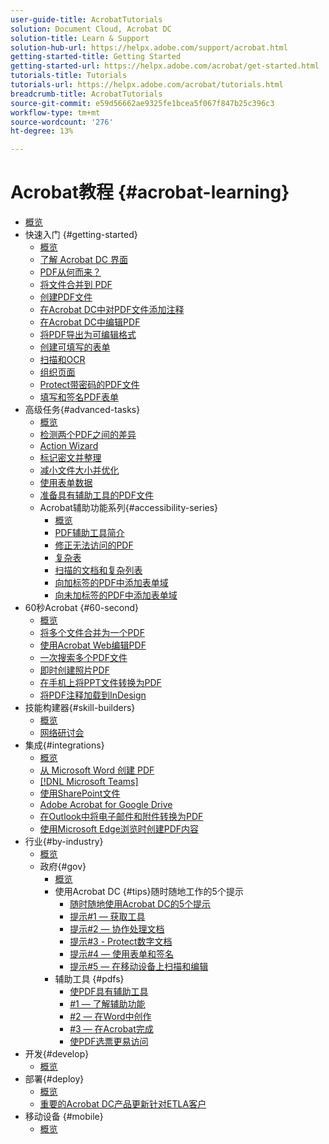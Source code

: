 ```yaml
---
user-guide-title: AcrobatTutorials
solution: Document Cloud, Acrobat DC
solution-title: Learn & Support
solution-hub-url: https://helpx.adobe.com/support/acrobat.html
getting-started-title: Getting Started
getting-started-url: https://helpx.adobe.com/acrobat/get-started.html
tutorials-title: Tutorials
tutorials-url: https://helpx.adobe.com/acrobat/tutorials.html
breadcrumb-title: AcrobatTutorials
source-git-commit: e59d56662ae9325fe1bcea5f067f847b25c396c3
workflow-type: tm+mt
source-wordcount: '276'
ht-degree: 13%

---
```



# Acrobat教程 {#acrobat-learning}

+ [概览](overview.md)
+ 快速入门 {#getting-started}
   + [概览](getting-started/getting-started-overview.md)
   + [了解 Acrobat DC 界面](getting-started/get-to-know-the-acrobat-dc-interface.md)
   + [PDF从何而来？](getting-started/where-do-pdfs-come-from.md)
   + [将文件合并到 PDF](getting-started/combine-to-pdf.md)
   + [创建PDF文件](getting-started/create-pdf.md)
   + [在Acrobat DC中对PDF文件添加注释](getting-started/comment-on-pdf-files.md)
   + [在Acrobat DC中编辑PDF](getting-started/edit-pdf.md)
   + [将PDF导出为可编辑格式](getting-started/export-pdf.md)
   + [创建可填写的表单](getting-started/create-fillable-forms.md)
   + [扫描和OCR](getting-started/scan-and-ocr.md)
   + [组织页面](getting-started/organize.md)
   + [Protect带密码的PDF文件](getting-started/password-protect.md)
   + [填写和签名PDF表单](getting-started/fill-and-sign.md)
+ 高级任务{#advanced-tasks}
   + [概览](advanced-tasks/advanced-tasks-overview.md)
   + [检测两个PDF之间的差异](advanced-tasks/compare.md)
   + [Action Wizard](advanced-tasks/action.md)
   + [标记密文并整理](advanced-tasks/redact.md)
   + [减小文件大小并优化](advanced-tasks/reduce.md)
   + [使用表单数据](advanced-tasks/formdata.md)
   + [准备具有辅助工具的PDF文件](advanced-tasks/accessibility.md)
   + Acrobat辅助功能系列{#accessibility-series}
      + [概览](advanced-tasks/accessibility-series.md)
      + [PDF辅助工具简介](advanced-tasks/accessibilitysession1.md)
      + [修正无法访问的PDF](advanced-tasks/accessibilitysession2.md)
      + [复杂表](advanced-tasks/accessibilitysession3.md)
      + [扫描的文档和复杂列表](advanced-tasks/accessibilitysession4.md)
      + [向加标签的PDF中添加表单域](advanced-tasks/accessibilitysession5.md)
      + [向未加标签的PDF中添加表单域](advanced-tasks/accessibilitysession6.md)
+ 60秒Acrobat {#60-second}
   + [概览](60-second/60-second-overview.md)
   + [将多个文件合并为一个PDF](60-second/combine-to-one-pdf.md)
   + [使用Acrobat Web编辑PDF](60-second/edit.md)
   + [一次搜索多个PDF文件](60-second/search.md)
   + [即时创建照片PDF](60-second/photo.md)
   + [在手机上将PPT文件转换为PDF](60-second/phone.md)
   + [将PDF注释加载到InDesign](60-second/indesign.md)
+ 技能构建器{#skill-builders}
   + [概览](skill-builder/skill-builder-overview.md)
   + [网络研讨会](skill-builder/skill-builder-webinars.md)
+ 集成{#integrations}
   + [概览](integrate/integrate-overview.md)
   + [从 Microsoft Word 创建 PDF](integrate/createfromword.md)
   + [[!DNL Microsoft Teams]](integrate/acrobatandteams.md)
   + [使用SharePoint文件](integrate/acrobatandsp.md)
   + [Adobe Acrobat for Google Drive](integrate/acrobatandgoogle.md)
   + [在Outlook中将电子邮件和附件转换为PDF](integrate/outlook.md)
   + [使用Microsoft Edge浏览时创建PDF内容](integrate/edge.md)
+ 行业{#by-industry}
   + [概览](industry/industry-overview.md)
   + 政府{#gov}
      + [概览](industry/gov/gov-overview.md)
      + 使用Acrobat DC {#tips}随时随地工作的5个提示
         + [随时随地使用Acrobat DC的5个提示](industry/gov/5-tips-for-working-anywhere-with-acrobat-dc-for-government.md)
         + [提示#1 — 获取工具](industry/gov/get-your-tools.md)
         + [提示#2 — 协作处理文档](industry/gov/collaborate-on-documents.md)
         + [提示#3 - Protect数字文档](industry/gov/protect-digital-documents.md)
         + [提示#4 — 使用表单和签名](industry/gov/work-with-forms-and-signatures.md)
         + [提示#5 — 在移动设备上扫描和编辑](industry/gov/scan-and-edit-on-mobile.md)
      + 辅助工具 {#pdfs}
         + [使PDF具有辅助工具](industry/gov/making-pdfs-accessible.md)
         + [#1 — 了解辅助功能](industry/gov/understanding-accessibility.md)
         + [#2 — 在Word中创作](industry/gov/authoring-in-word.md)
         + [#3 — 在Acrobat完成](industry/gov/finishing-in-acrobat.md)
         + [使PDF选票更易访问](industry/gov/making-pdf-ballots-accessible.md)
+ 开发{#develop}
   + [概览](develop/develop-overview.md)
+ 部署{#deploy}
   + [概览](deploy/deploy-overview.md)
   + [重要的Acrobat DC产品更新针对ETLA客户](deploy/signentitlementchanges.md)
+ 移动设备 {#mobile}
   + [概览](mobile/mobile-overview.md)